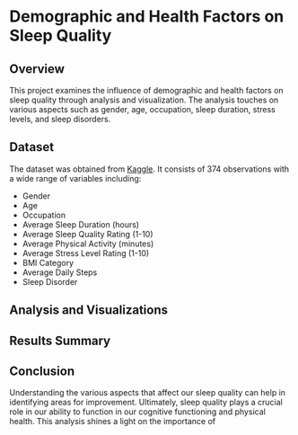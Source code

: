 # **Demographic and Health Factors on Sleep Quality**

## **Overview**

This project examines the influence of demographic and health factors on sleep quality through analysis and visualization. The analysis touches on various aspects such as gender, age, occupation, sleep duration, stress levels, and sleep disorders.

## **Dataset**

The dataset was obtained from [Kaggle](https://www.kaggle.com/datasets/uom190346a/sleep-health-and-lifestyle-dataset). It consists of 374 observations with a wide range of variables including:

- Gender
- Age
- Occupation
- Average Sleep Duration (hours)
- Average Sleep Quality Rating (1-10)
- Average Physical Activity (minutes)
- Average Stress Level Rating (1-10)
- BMI Category
- Average Daily Steps
- Sleep Disorder

## **Analysis and Visualizations**

## **Results Summary**

## **Conclusion**

Understanding the various aspects that affect our sleep quality can help in identifying areas for improvement. Ultimately, sleep quality plays a crucial role in our ability to function in our cognitive functioning and physical health. This analysis shines a light on the importance of 
